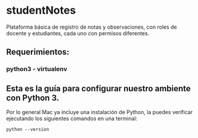 # studentNotes
Plataforma básica de registro de notas y observaciones, con roles de docente y estudiantes, cada uno con permisos diferentes.

## Requerimientos:
### python3 - virtualenv

## Esta es la guía para configurar nuestro ambiente con Python 3.
Por lo general Mac ya incluye una instalación de Python, la puedes verificar ejecutando los siguientes comandos en una terminal:

<code>python --version<code>
